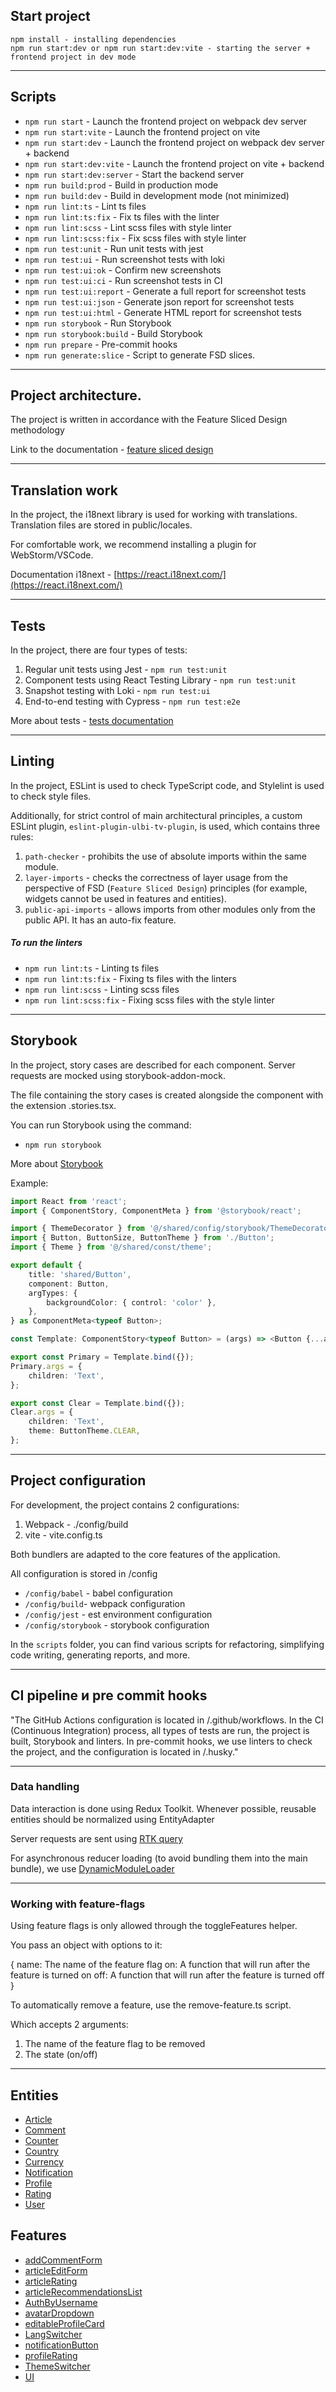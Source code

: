 ## Start project

```
npm install - installing dependencies
npm run start:dev or npm run start:dev:vite - starting the server + frontend project in dev mode
```

---

## Scripts

-   `npm run start` - Launch the frontend project on webpack dev server
-   `npm run start:vite` - Launch the frontend project on vite
-   `npm run start:dev` - Launch the frontend project on webpack dev server + backend
-   `npm run start:dev:vite` - Launch the frontend project on vite + backend
-   `npm run start:dev:server` - Start the backend server
-   `npm run build:prod` - Build in production mode
-   `npm run build:dev` - Build in development mode (not minimized)
-   `npm run lint:ts` - Lint ts files
-   `npm run lint:ts:fix` - Fix ts files with the linter
-   `npm run lint:scss` - Lint scss files with style linter
-   `npm run lint:scss:fix` - Fix scss files with style linter
-   `npm run test:unit` - Run unit tests with jest
-   `npm run test:ui` - Run screenshot tests with loki
-   `npm run test:ui:ok` - Confirm new screenshots
-   `npm run test:ui:ci` - Run screenshot tests in CI
-   `npm run test:ui:report` - Generate a full report for screenshot tests
-   `npm run test:ui:json` - Generate json report for screenshot tests
-   `npm run test:ui:html` - Generate HTML report for screenshot tests
-   `npm run storybook` - Run Storybook
-   `npm run storybook:build` - Build Storybook
-   `npm run prepare` - Pre-commit hooks
-   `npm run generate:slice` - Script to generate FSD slices.

---

## Project architecture.

The project is written in accordance with the Feature Sliced Design methodology

Link to the documentation - [feature sliced design](https://feature-sliced.design/docs/get-started/tutorial)

---

## Translation work

In the project, the i18next library is used for working with translations.
Translation files are stored in public/locales.

For comfortable work, we recommend installing a plugin for WebStorm/VSCode.

Documentation i18next - [https://react.i18next.com/](https://react.i18next.com/)

---

## Tests

In the project, there are four types of tests:

1. Regular unit tests using Jest - `npm run test:unit`
2. Component tests using React Testing Library - `npm run test:unit`
3. Snapshot testing with Loki - `npm run test:ui`
4. End-to-end testing with Cypress - `npm run test:e2e`

More about tests - [tests documentation](/docs/tests.md)

---

## Linting

In the project, ESLint is used to check TypeScript code, and Stylelint is used to check style files.

Additionally, for strict control of main architectural principles,
a custom ESLint plugin, `eslint-plugin-ulbi-tv-plugin`, is used, which contains three rules:

1. `path-checker` - prohibits the use of absolute imports within the same module.
2. `layer-imports` - checks the correctness of layer usage from the perspective of FSD (`Feature Sliced Design`) principles
   (for example, widgets cannot be used in features and entities).
3. `public-api-imports` - allows imports from other modules only from the public API. It has an auto-fix feature.

##### To run the linters

-   `npm run lint:ts` - Linting ts files
-   `npm run lint:ts:fix` - Fixing ts files with the linters
-   `npm run lint:scss` - Linting scss files
-   `npm run lint:scss:fix` - Fixing scss files with the style linter

---

## Storybook

In the project, story cases are described for each component. Server requests are mocked using storybook-addon-mock.

The file containing the story cases is created alongside the component with the extension .stories.tsx.

You can run Storybook using the command:

-   `npm run storybook`

More about [Storybook](/docs/storybook.md)

Example:

```typescript jsx
import React from 'react';
import { ComponentStory, ComponentMeta } from '@storybook/react';

import { ThemeDecorator } from '@/shared/config/storybook/ThemeDecorator/ThemeDecorator';
import { Button, ButtonSize, ButtonTheme } from './Button';
import { Theme } from '@/shared/const/theme';

export default {
    title: 'shared/Button',
    component: Button,
    argTypes: {
        backgroundColor: { control: 'color' },
    },
} as ComponentMeta<typeof Button>;

const Template: ComponentStory<typeof Button> = (args) => <Button {...args} />;

export const Primary = Template.bind({});
Primary.args = {
    children: 'Text',
};

export const Clear = Template.bind({});
Clear.args = {
    children: 'Text',
    theme: ButtonTheme.CLEAR,
};
```

---

## Project configuration

For development, the project contains 2 configurations:

1. Webpack - ./config/build
2. vite - vite.config.ts

Both bundlers are adapted to the core features of the application.

All configuration is stored in /config

-   `/config/babel` - babel configuration
-   `/config/build`- webpack configuration
-   `/config/jest` - est environment configuration
-   `/config/storybook` - storybook configuration

In the `scripts` folder, you can find various scripts for refactoring, simplifying code writing, generating reports, and more.

---

## CI pipeline и pre commit hooks

"The GitHub Actions configuration is located in /.github/workflows.
In the CI (Continuous Integration) process, all types of tests are run, the project is built, Storybook and linters.
In pre-commit hooks, we use linters to check the project, and the configuration is located in /.husky."

---

### Data handling

Data interaction is done using Redux Toolkit.
Whenever possible, reusable entities should be normalized using EntityAdapter

Server requests are sent using [RTK query](/src/shared/api/rtkApi.ts)

For asynchronous reducer loading (to avoid bundling them into the main bundle), we use
[DynamicModuleLoader](/src/shared/lib/components/DynamicModuleLoader/DynamicModuleLoader.tsx)

---

### Working with feature-flags

Using feature flags is only allowed through the toggleFeatures helper.

You pass an object with options to it:

{
name: The name of the feature flag
on: A function that will run after the feature is turned on
off: A function that will run after the feature is turned off
}

To automatically remove a feature, use the remove-feature.ts script.

Which accepts 2 arguments:

1. The name of the feature flag to be removed
2. The state (on/off)

---

## Entities

-   [Article](/src/entities/Article)
-   [Comment](/src/entities/Comment)
-   [Counter](/src/entities/Counter)
-   [Country](/src/entities/Country)
-   [Currency](/src/entities/Currency)
-   [Notification](/src/entities/Notification)
-   [Profile](/src/entities/Profile)
-   [Rating](/src/entities/Rating)
-   [User](/src/entities/User)

## Features

-   [addCommentForm](/src/features/addCommentForm)
-   [articleEditForm](/src/features/articleEditForm)
-   [articleRating](/src/features/articleRating)
-   [articleRecommendationsList](/src/features/articleRecommendationsList)
-   [AuthByUsername](/src/features/AuthByUsername)
-   [avatarDropdown](/src/features/avatarDropdown)
-   [editableProfileCard](/src/features/editableProfileCard)
-   [LangSwitcher](/src/features/LangSwitcher)
-   [notificationButton](/src/features/notificationButton)
-   [profileRating](/src/features/profileRating)
-   [ThemeSwitcher](/src/features/ThemeSwitcher)
-   [UI](/src/features/UI)
